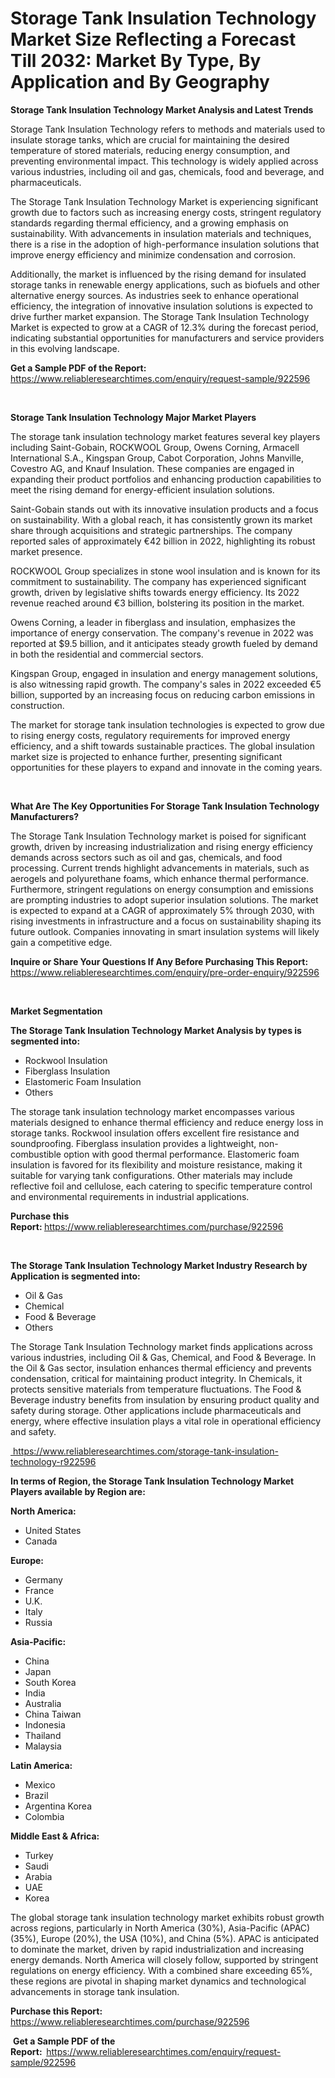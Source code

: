 <p><h1>Storage Tank Insulation Technology Market Size Reflecting a Forecast Till 2032: Market By Type, By Application and By Geography</h1></p><p><strong>Storage Tank Insulation Technology Market Analysis and Latest Trends</strong></p>
<p><p>Storage Tank Insulation Technology refers to methods and materials used to insulate storage tanks, which are crucial for maintaining the desired temperature of stored materials, reducing energy consumption, and preventing environmental impact. This technology is widely applied across various industries, including oil and gas, chemicals, food and beverage, and pharmaceuticals.</p><p>The Storage Tank Insulation Technology Market is experiencing significant growth due to factors such as increasing energy costs, stringent regulatory standards regarding thermal efficiency, and a growing emphasis on sustainability. With advancements in insulation materials and techniques, there is a rise in the adoption of high-performance insulation solutions that improve energy efficiency and minimize condensation and corrosion.</p><p>Additionally, the market is influenced by the rising demand for insulated storage tanks in renewable energy applications, such as biofuels and other alternative energy sources. As industries seek to enhance operational efficiency, the integration of innovative insulation solutions is expected to drive further market expansion. The Storage Tank Insulation Technology Market is expected to grow at a CAGR of 12.3% during the forecast period, indicating substantial opportunities for manufacturers and service providers in this evolving landscape.</p></p>
<p><strong>Get a Sample PDF of the Report:&nbsp;</strong> <a href="https://www.reliableresearchtimes.com/enquiry/request-sample/922596?utm_campaign=3547&utm_medium=2&utm_source=Github&utm_content=ia&utm_term=18042025&utm_id=storage-tank-insulation-technology">https://www.reliableresearchtimes.com/enquiry/request-sample/922596</a></p>
<p>&nbsp;</p>
<p><strong>Storage Tank Insulation Technology Major Market Players</strong></p>
<p><p>The storage tank insulation technology market features several key players including Saint-Gobain, ROCKWOOL Group, Owens Corning, Armacell International S.A., Kingspan Group, Cabot Corporation, Johns Manville, Covestro AG, and Knauf Insulation. These companies are engaged in expanding their product portfolios and enhancing production capabilities to meet the rising demand for energy-efficient insulation solutions.</p><p>Saint-Gobain stands out with its innovative insulation products and a focus on sustainability. With a global reach, it has consistently grown its market share through acquisitions and strategic partnerships. The company reported sales of approximately €42 billion in 2022, highlighting its robust market presence.</p><p>ROCKWOOL Group specializes in stone wool insulation and is known for its commitment to sustainability. The company has experienced significant growth, driven by legislative shifts towards energy efficiency. Its 2022 revenue reached around €3 billion, bolstering its position in the market.</p><p>Owens Corning, a leader in fiberglass and insulation, emphasizes the importance of energy conservation. The company's revenue in 2022 was reported at $9.5 billion, and it anticipates steady growth fueled by demand in both the residential and commercial sectors.</p><p>Kingspan Group, engaged in insulation and energy management solutions, is also witnessing rapid growth. The company's sales in 2022 exceeded €5 billion, supported by an increasing focus on reducing carbon emissions in construction.</p><p>The market for storage tank insulation technologies is expected to grow due to rising energy costs, regulatory requirements for improved energy efficiency, and a shift towards sustainable practices. The global insulation market size is projected to enhance further, presenting significant opportunities for these players to expand and innovate in the coming years.</p></p>
<p>&nbsp;</p>
<p><strong>What Are The Key Opportunities For Storage Tank Insulation Technology Manufacturers?</strong></p>
<p><p>The Storage Tank Insulation Technology market is poised for significant growth, driven by increasing industrialization and rising energy efficiency demands across sectors such as oil and gas, chemicals, and food processing. Current trends highlight advancements in materials, such as aerogels and polyurethane foams, which enhance thermal performance. Furthermore, stringent regulations on energy consumption and emissions are prompting industries to adopt superior insulation solutions. The market is expected to expand at a CAGR of approximately 5% through 2030, with rising investments in infrastructure and a focus on sustainability shaping its future outlook. Companies innovating in smart insulation systems will likely gain a competitive edge.</p></p>
<p><strong>Inquire or Share Your Questions If Any Before Purchasing This Report:</strong> <a href="https://www.reliableresearchtimes.com/enquiry/pre-order-enquiry/922596?utm_campaign=3547&utm_medium=2&utm_source=Github&utm_content=ia&utm_term=18042025&utm_id=storage-tank-insulation-technology">https://www.reliableresearchtimes.com/enquiry/pre-order-enquiry/922596</a></p>
<p>&nbsp;</p>
<p><strong>Market Segmentation</strong></p>
<p><strong>The Storage Tank Insulation Technology Market Analysis by types is segmented into:</strong></p>
<p><ul><li>Rockwool Insulation</li><li>Fiberglass Insulation</li><li>Elastomeric Foam Insulation</li><li>Others</li></ul></p>
<p><p>The storage tank insulation technology market encompasses various materials designed to enhance thermal efficiency and reduce energy loss in storage tanks. Rockwool insulation offers excellent fire resistance and soundproofing. Fiberglass insulation provides a lightweight, non-combustible option with good thermal performance. Elastomeric foam insulation is favored for its flexibility and moisture resistance, making it suitable for varying tank configurations. Other materials may include reflective foil and cellulose, each catering to specific temperature control and environmental requirements in industrial applications.</p></p>
<p><strong>Purchase this Report:&nbsp;</strong><a href="https://www.reliableresearchtimes.com/purchase/922596?utm_campaign=3547&utm_medium=2&utm_source=Github&utm_content=ia&utm_term=18042025&utm_id=storage-tank-insulation-technology">https://www.reliableresearchtimes.com/purchase/922596</a></p>
<p>&nbsp;</p>
<p><strong>The Storage Tank Insulation Technology Market Industry Research by Application is segmented into:</strong></p>
<p><ul><li>Oil & Gas</li><li>Chemical</li><li>Food & Beverage</li><li>Others</li></ul></p>
<p><p>The Storage Tank Insulation Technology market finds applications across various industries, including Oil & Gas, Chemical, and Food & Beverage. In the Oil & Gas sector, insulation enhances thermal efficiency and prevents condensation, critical for maintaining product integrity. In Chemicals, it protects sensitive materials from temperature fluctuations. The Food & Beverage industry benefits from insulation by ensuring product quality and safety during storage. Other applications include pharmaceuticals and energy, where effective insulation plays a vital role in operational efficiency and safety.</p></p>
<p><a href="https://www.reliableresearchtimes.com/storage-tank-insulation-technology-r922596?utm_campaign=3547&utm_medium=2&utm_source=Github&utm_content=ia&utm_term=18042025&utm_id=storage-tank-insulation-technology">&nbsp;https://www.reliableresearchtimes.com/storage-tank-insulation-technology-r922596</a></p>
<p><strong>In terms of Region, the Storage Tank Insulation Technology Market Players available by Region are:</strong></p>
<p>
    <p> <strong> North America: </strong>
        <ul>
            <li>United States</li>
            <li>Canada</li>
        </ul>
        </p> 
    <p> <strong> Europe: </strong>
        <ul>
            <li>Germany</li>
            <li>France</li>
            <li>U.K.</li>
            <li>Italy</li>
            <li>Russia</li>
        </ul>
        </p> 
    <p> <strong> Asia-Pacific: </strong>
        <ul>
            <li>China</li>
            <li>Japan</li>
            <li>South Korea</li>
            <li>India</li>
            <li>Australia</li>
            <li>China Taiwan</li>
            <li>Indonesia</li>
            <li>Thailand</li>
            <li>Malaysia</li>
        </ul>
        </p> 
    <p> <strong> Latin America: </strong>
        <ul>
            <li>Mexico</li>
            <li>Brazil</li>
            <li>Argentina Korea</li>
            <li>Colombia</li>
        </ul>
        </p> 
    <p> <strong> Middle East & Africa: </strong>
        <ul>
            <li>Turkey</li>
            <li>Saudi</li>
            <li>Arabia</li>
            <li>UAE</li>
            <li>Korea</li>
        </ul>
    </p>
    </p>
<p><p>The global storage tank insulation technology market exhibits robust growth across regions, particularly in North America (30%), Asia-Pacific (APAC) (35%), Europe (20%), the USA (10%), and China (5%). APAC is anticipated to dominate the market, driven by rapid industrialization and increasing energy demands. North America will closely follow, supported by stringent regulations on energy efficiency. With a combined share exceeding 65%, these regions are pivotal in shaping market dynamics and technological advancements in storage tank insulation.</p></p>
<p><strong>Purchase this Report: </strong><a href="https://www.reliableresearchtimes.com/purchase/922596?utm_campaign=3547&utm_medium=2&utm_source=Github&utm_content=ia&utm_term=18042025&utm_id=storage-tank-insulation-technology">https://www.reliableresearchtimes.com/purchase/922596</a></p>
<p>&nbsp;<strong>Get a Sample PDF of the Report:&nbsp;&nbsp;</strong><a href="https://www.reliableresearchtimes.com/enquiry/request-sample/922596?utm_campaign=3547&utm_medium=2&utm_source=Github&utm_content=ia&utm_term=18042025&utm_id=storage-tank-insulation-technology">https://www.reliableresearchtimes.com/enquiry/request-sample/922596</a></p>
<p><strong></strong></p>
<p><p></p><p></p><p></p></p>